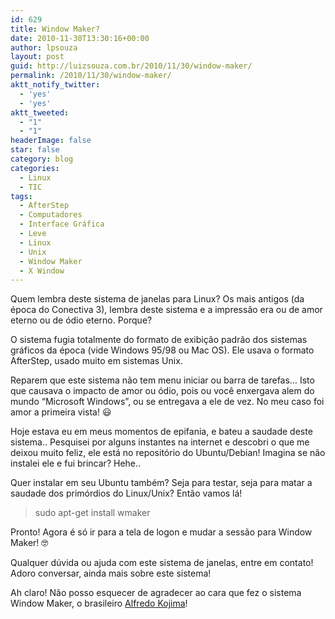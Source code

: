 ```yaml
---
id: 629
title: Window Maker?
date: 2010-11-30T13:30:16+00:00
author: lpsouza
layout: post
guid: http://luizsouza.com.br/2010/11/30/window-maker/
permalink: /2010/11/30/window-maker/
aktt_notify_twitter:
  - 'yes'
  - 'yes'
aktt_tweeted:
  - "1"
  - "1"
headerImage: false
star: false
category: blog
categories:
  - Linux
  - TIC
tags:
  - AfterStep
  - Computadores
  - Interface Gráfica
  - Leve
  - Linux
  - Unix
  - Window Maker
  - X Window
---
```

Quem lembra deste sistema de janelas para Linux? Os mais antigos (da época do Conectiva 3), lembra deste sistema e a impressão era ou de amor eterno ou de ódio eterno. Porque?

O sistema fugia totalmente do formato de exibição padrão dos sistemas gráficos da época (vide Windows 95/98 ou Mac OS). Ele usava o formato AfterStep, usado muito em sistemas Unix.

Reparem que este sistema não tem menu iniciar ou barra de tarefas… Isto que causava o impacto de amor ou ódio, pois ou você enxergava alem do mundo “Microsoft Windows”, ou se entregava a ele de vez. No meu caso foi amor a primeira vista! 😃

Hoje estava eu em meus momentos de epifania, e bateu a saudade deste sistema.. Pesquisei por alguns instantes na internet e descobri o que me deixou muito feliz, ele está no repositório do Ubuntu/Debian! Imagina se não instalei ele e fui brincar? Hehe..

Quer instalar em seu Ubuntu também? Seja para testar, seja para matar a saudade dos primórdios do Linux/Unix? Então vamos lá!

> sudo apt-get install wmaker

Pronto! Agora é só ir para a tela de logon e mudar a sessão para Window Maker! 🤓

Qualquer dúvida ou ajuda com este sistema de janelas, entre em contato! Adoro conversar, ainda mais sobre este sistema!

Ah claro! Não posso esquecer de agradecer ao cara que fez o sistema Window Maker, o brasileiro [Alfredo Kojima](http://pt.wikipedia.org/wiki/Alfredo_Kojima)!
